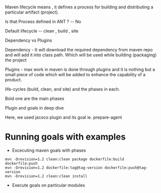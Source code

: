 Maven lifecycle means , it defines a process for building and distributing a particular artifact (project).

Is that Process defined in ANT ? -- No

Default lifecycle -- clean , build , site 


Dependency vs Plugins

Dependency - It will download the required dependency from maven repo and will add it into class path. Which will be used while building (packaging) the project

Plugins - max work in maven is done through plugins and it is nothing but a small piece of code which will be added to enhance the capability of a product.




life-cycles (build, clean, and site) and the phases in each.



Bold one are the main phases



Plugin and goals in deep dive

Here, we used jacoco plugin and its goal ie. prepare-agent


Running goals with examples
===========================
* Excecuting maven goals with phases
```
mvn -Drevision=1.2 clean:clean package dockerfile:build dockerfile:push
mvn -Drevision=1.2 dockerfile:tag@tag-version dockerfile:push@tag-version
mvn -Drevision=1.2 clean:clean install
```
* Execute goals on particular modules 
```
